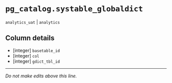 # `pg_catalog.systable_globaldict`
`analytics_uat` | `analytics`

## Column details
* [integer]   `basetable_id`
* [integer]   `col`
* [integer]   `gdict_tbl_id`

-------------------------------------------------------------------------------
*Do not make edits above this line.*
